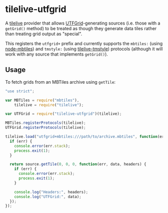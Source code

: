 # tilelive-utfgrid

A [tilelive](https://github.com/mapbox/tilelive.js) provider that allows
[UTFGrid](https://github.com/mapbox/utfgrid-spec)-generating sources (i.e.
those with a `getGrid()` method) to be treated as though they generate data
tiles rather than treating grid output as "special".

This registers the `utfgrid+` prefix and currently supports the `mbtiles:`
(using [node-mbtiles](https://github.com/mapbox/node-mbtiles)) and `tmstyle:`
(using [tilelive-tmstyle](https://github.com/mojodna/tilelive-tmstyle))
protocols (although it will work with any source that implements `getGrid()`).

## Usage

To fetch grids from an MBTiles archive using `getTile`:

```javascript
"use strict";

var MBTiles = require("mbtiles"),
    tilelive = require("tilelive");

var UTFGrid = require("tilelive-utfgrid")(tilelive);

MBTiles.registerProtocols(tilelive);
UTFGrid.registerProtocols(tilelive);

tilelive.load("utfgrid+mbtiles:///path/to/archive.mbtiles", function(err, source) {
  if (err) {
    console.error(err.stack);
    process.exit(1);
  }

  return source.getTile(0, 0, 0, function(err, data, headers) {
    if (err) {
      console.error(err.stack);
      process.exit(1);
    }

    console.log("Headers:", headers);
    console.log("UTFGrid:", data);
  });
});
```
